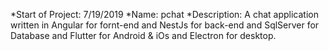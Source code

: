 *Start of Project: 7/19/2019
*Name: pchat
*Description: A chat application written in Angular for fornt-end and NestJs for back-end and SqlServer for Database and Flutter for Android & iOs and Electron for desktop.
